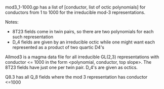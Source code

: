 mod3_1-1000.gp has a list of
  [conductor, list of octic polynomials]
for conductors from 1 to 1000 for the irreducible mod-3 representations.

Notes:
  - 8T23 fields come in twin pairs, so there are two polynomials for each
    such representation
  - D_4 fields are given by an irreducible octic while one might want each
    represented as a product of two quartic D4's

Allmod3 is a magma data file for all irreducible GL(2,3) representations
with conductor <= 1000 in the form <polynomial, conductor, top slope>.  The
8T23 fields have just one per twin pair.  D_4's are given as octics.

Q8.3 has all Q_8 fields where the mod 3 representation has conductor <=1000
